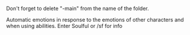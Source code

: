 Don't forget to delete "-main" from the name of the folder.

Automatic emotions in response to the emotions of other characters and when using abilities.		 Enter Soulful or /sf for info
